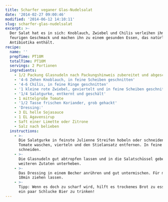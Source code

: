 ```yaml
---
title: Scharfer veganer Glas-Nudelsalat
date: '2014-02-27 09:00:46'
modified: '2014-06-12 14:10:11'
slug: scharfer-glas-nudelsalat
excerpt: >-
  Der Salat hat es in sich: Knoblauch, Zwiebel und Chilis verleihen ihm den
  feurigen Geschmack und machen ihn zu einem gesunden Essen, das natürliche
  Antibiotika enthält.
recipe:
  name: ''
  prepTime: PT10M
  totalTime: PT10M
  servings: 2 Portionen
  ingredients:
    - 1/2 Packung Glasnudeln nach Packungshinweis zubereitet und abgeschreckt
    - '4-6 Zehen Knoblauch, in feine Scheiben geschnitten'
    - '4-6 Chilis, in feine Ringe geschnitten'
    - '1 kleine rote Zwiebel, geviertelt und in feine Scheiben geschnitten'
    - '1/4 Salatgurke, entkernt und geschält'
    - 1 mittelgroße Tomate
    - '1/2 Tasse frischen Koriander, grob gehackt'
    - 'Dressing:'
    - 3 EL helle Sojasauce
    - 1 EL Agavensirup
    - Saft einer Limette oder Zitrone
    - Salz nach belieben
  instructions:
    - >-
      Die Salatgurke in feinste Julienne Streifen hobeln oder schneiden. Die
      Tomate waschen, vierteln und den Stielansatz entfernen. In feine Scheiben
      schneiden.
    - >-
      Die Glasnudeln gut abtropfen lassen und in die Salatschüssel geben. Alle
      weiteren Zutaten unterheben.
    - >-
      Das Dressing in einem Becher anrühren und gut untermischen. Für mindestens
      10min ziehen lassen.
    - >-
      Tipp: Wenn es doch zu scharf wird, hilft es trockenes Brot zu essen oder
      ein paar Schlucke Bier zu trinken!
---
```



